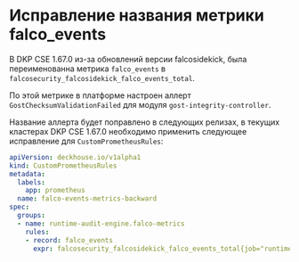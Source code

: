 
# Исправление названия метрики falco_events

В DKP CSE 1.67.0 из-за обновлений версии falcosidekick, была переименованна метрика `falco_events` в `falcosecurity_falcosidekick_falco_events_total`.

По этой метрике в платформе настроен аллерт `GostChecksumValidationFailed` для модуля `gost-integrity-controller`.

Название аллерта будет поправлено в следующих релизах, в текущих кластерах DKP CSE 1.67.0 необходимо применить следующее исправление для `CustomPrometheusRules`:

```yaml
apiVersion: deckhouse.io/v1alpha1
kind: CustomPrometheusRules
metadata:
  labels:
    app: prometheus
  name: falco-events-metrics-backward
spec:
  groups:
  - name: runtime-audit-engine.falco-metrics
    rules:
    - record: falco_events
      expr: falcosecurity_falcosidekick_falco_events_total{job="runtime-audit-engine"}
```

